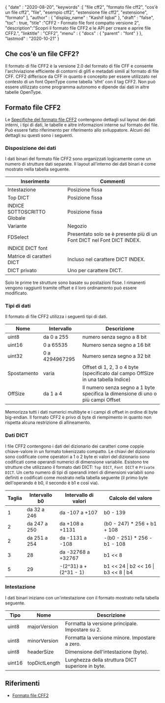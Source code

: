 {
  "date" : "2020-08-20",
  "keywords" :[ "file cff2", "formato file cff2", "cos'è un file cff2", "file", "esempio cff2", "estensione file cff2", "estensione", "formato" ],
  "author" : {
    "display_name" : "Kashif Iqbal"
},
  "draft" : "false",
  "toc" : true,
  "title" :"CFF2 - Formato file font compatto versione 2",
  "description":"Scopri il formato file CFF2 e le API per creare e aprire file CFF2.",
  "linktitle" : "CFF2",
  "menu" : {
    "docs" : {
      "parent" : "font"
}
},
  "lastmod" : "2020-10-21"
}

## Che cos'è un file CFF2?

Il formato di file CFF2 è la versione 2.0 del formato di file CFF e consente l'archiviazione efficiente di contorni di glifi e metadati simili al formato di file CFF. CFF2 differisce da CFF in quanto è concepito per essere utilizzato nel contesto di un font OpenType come tabella 'sfnt' con il tag CFF2. Non può essere utilizzato come programma autonomo e dipende dai dati in altre tabelle OpenType.

## Formato file CFF2

Le [Specifiche del formato file CFF2](https://learn.microsoft.com/en-us/typography/opentype/spec/cff2) contengono dettagli sul layout dei dati interni, i tipi di dati, le tabelle e altre informazioni interne sul formato del file. Può essere fatto riferimento per riferimento allo sviluppatore. Alcuni dei dettagli su questi sono i seguenti.

### Disposizione dei dati

I dati binari del formato file CFF2 sono organizzati logicamente come un numero di strutture dati separate. Il layout all'interno dei dati binari è come mostrato nella tabella seguente.

|Inserimento |Commenti|
---|---|
|Intestazione |Posizione fissa|
|Top DICT| Posizione fissa|
|INDICE SOTTOSCRITTO Globale| Posizione fissa|
|Variante |Negozio|
|FDSelect |Presentato solo se è presente più di un Font DICT nel Font DICT INDEX.|
|INDICE DICT font ||
|Matrice di caratteri DICT| Incluso nel carattere DICT INDEX.|
|DICT privato| Uno per carattere DICT.|

Solo le prime tre strutture sono basate su postazioni fisse. I rimanenti vengono raggiunti tramite offset e il loro ordinamento può essere modificato.

### Tipi di dati

Il formato di file CFF2 utilizza i seguenti tipi di dati.

|Nome |Intervallo |Descrizione|
---|---|---|
|uint8 |da 0 a 255 |numero senza segno a 8 bit|
|uint16 |0 a 65535| Numero senza segno a 16 bit|
|uint32 |0 a 4294967295| Numero senza segno a 32 bit|
|Spostamento |varia| Offset di 1, 2, 3 o 4 byte (specificato dal campo OffSize in una tabella Indice)|
|OffSize |da 1 a 4| Il numero senza segno a 1 byte specifica la dimensione di uno o più campi Offset|

Memorizza tutti i dati numerici multibyte e i campi di offset in ordine di byte big-endian. Il formato CFF2 è privo di byte di riempimento in quanto non rispetta alcuna restrizione di allineamento.

### Dati DICT

I file CFF2 contengono i dati del dizionario dei caratteri come coppie chiave-valore in un formato tokenizzato compatto. Le chiavi del dizionario sono codificate come operatori a 1 o 2 byte ei valori del dizionario sono codificati come operandi numerici di dimensione variabile. Esistono tre strutture che utilizzano il formato dati DICT: `Top DICT`, `Font DICT` e `Private DICT`. Un certo numero di tipi di operandi interi di dimensioni variabili sono definiti e codificati come mostrato nella tabella seguente (il primo byte dell'operando è b0, il secondo è b1 e così via).

|Taglia |Intervallo b0 |Intervallo di valori |Calcolo del valore|
---|---|---|---|
|1 |da 32 a 246| da -107 a +107 |b0 - 139|
|2 |da 247 a 250| da +108 a +1131 |(b0 - 247) * 256 + b1 + 108|
|2 |da 251 a 254| da -1131 a -108| -(b0 - 251) * 256 - b1 - 108|
|3 |28| da -32768 a +32767| b1 << 8 | b2|
|5 |29| -(2^31) a +(2^31 - 1)| b1 << 24 \| b2 << 16 \| b3 << 8 \| b4|

### Intestazione

I dati binari iniziano con un'intestazione con il formato mostrato nella tabella seguente.

|Tipo |Nome |Descrizione|
---|---|---|
|uint8| majorVersion| Formatta la versione principale. Impostare su 2.|
|uint8| minorVersion| Formatta la versione minore. Impostare a zero.|
|uint8| headerSize| Dimensione dell'intestazione (byte).|
|uint16| topDictLength| Lunghezza della struttura DICT superiore in byte.|

## Riferimenti

* [Formato file CFF2](https://learn.microsoft.com/en-us/typography/opentype/spec/cff2)

